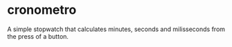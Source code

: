 # cronometro
A simple stopwatch that calculates minutes, seconds and milisseconds from the press of a button.
